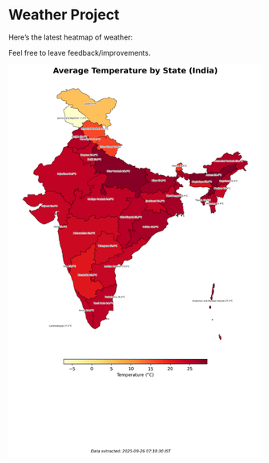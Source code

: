 # Weather Project

Here’s the latest heatmap of weather:

Feel free to leave feedback/improvements.

![India Heatmap](docs/assets/india_heatmap.png?v=D5EF10)
